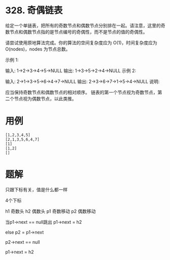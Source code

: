 # 328. 奇偶链表
给定一个单链表，把所有的奇数节点和偶数节点分别排在一起。请注意，这里的奇数节点和偶数节点指的是节点编号的奇偶性，而不是节点的值的奇偶性。

请尝试使用原地算法完成。你的算法的空间复杂度应为 O(1)，时间复杂度应为 O(nodes)，nodes 为节点总数。

示例 1:

输入: 1->2->3->4->5->NULL
输出: 1->3->5->2->4->NULL
示例 2:

输入: 2->1->3->5->6->4->7->NULL 
输出: 2->3->6->7->1->5->4->NULL
说明:

应当保持奇数节点和偶数节点的相对顺序。
链表的第一个节点视为奇数节点，第二个节点视为偶数节点，以此类推。


# 用例
```
[1,2,3,4,5]
[2,1,3,5,6,4,7]
[1]
[1,2]
[]
```

# 题解

只跟下标有关，值是什么都一样

4个下标

h1 奇数头
h2 偶数头
p1 奇数移动
p2 偶数移动

当p1->next == null跳出
p1->next = h2

else 
p2 = p1->next

p2->next == null

p1->next = h2

